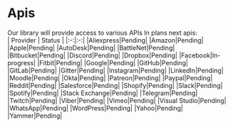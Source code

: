 # Apis
Our library will provide access to various APIs
In plans next apis:  
| Provider | Status |
|:-:|:-:|
|Aliexpress|Pending|
|Amazon|Pending|
|Apple|Pending|
|AutoDesk|Pending|
|BattleNet|Pending|
|Bitbucket|Pending|
|Discord|Pending|
|Dropbox|Pending|
|Facebook|In-progress|
|Fitbit|Pending|
|Google|Pending|
|GitHub|Pending|
|GitLab|Pending|
|Gitter|Pending|
|Instagram|Pending|
|LinkedIn|Pending|
|Moodle|Pending|
|Okta|Pending|
|Patreon|Pending|
|Paypal|Pending|
|Reddit|Pending|
|Salesforce|Pending|
|Shopify|Pending|
|Slack|Pending|
|Spotify|Pending|
|Stack Exchange|Pending|
|Telegram|Pending|
|Twitch|Pending|
|Viber|Pending|
|Vimeo|Pending|
|Visual Studio|Pending|
|WhatsApp|Pending|
|WordPress|Pending|
|Yahoo|Pending|
|Yammer|Pending|
